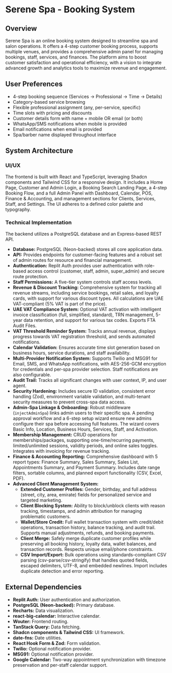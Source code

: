 # Serene Spa - Booking System

## Overview
Serene Spa is an online booking system designed to streamline spa and salon operations. It offers a 4-step customer booking process, supports multiple venues, and provides a comprehensive admin panel for managing bookings, staff, services, and finances. The platform aims to boost customer satisfaction and operational efficiency, with a vision to integrate advanced growth and analytics tools to maximize revenue and engagement.

## User Preferences
- 4-step booking sequence (Services → Professional → Time → Details)
- Category-based service browsing
- Flexible professional assignment (any, per-service, specific)
- Time slots with pricing and discounts
- Customer details form with name + mobile OR email (or both)
- WhatsApp/SMS notifications when mobile is provided
- Email notifications when email is provided
- Spa/barber name displayed throughout interface

## System Architecture

### UI/UX
The frontend is built with React and TypeScript, leveraging Shadcn components and Tailwind CSS for a responsive design. It includes a Home Page, Customer and Admin Login, a Booking Search Landing Page, a 4-step Booking Flow, and a full Admin Panel with Dashboard, Calendar, POS, Finance & Accounting, and management sections for Clients, Services, Staff, and Settings. The UI adheres to a defined color palette and typography.

### Technical Implementation
The backend utilizes a PostgreSQL database and an Express-based REST API.
-   **Database:** PostgreSQL (Neon-backed) stores all core application data.
-   **API:** Provides endpoints for customer-facing features and a robust set of admin routes for resource and financial management.
-   **Authentication:** Replit Auth provides user authentication with role-based access control (customer, staff, admin, super_admin) and secure route protection.
-   **Staff Permissions:** A five-tier system controls staff access levels.
-   **Revenue & Discount Tracking:** Comprehensive system for tracking all revenue streams, including service bookings, retail sales, and loyalty cards, with support for various discount types. All calculations are UAE VAT-compliant (5% VAT is part of the price).
-   **UAE VAT Compliance System:** Optional VAT activation with intelligent invoice classification (full, simplified, standard), TRN management, 5-year data retention, and support for various tax codes. Exports FTA Audit Files.
-   **VAT Threshold Reminder System:** Tracks annual revenue, displays progress towards VAT registration threshold, and sends automated notifications.
-   **Calendar Validation:** Ensures accurate time slot generation based on business hours, service durations, and staff availability.
-   **Multi-Provider Notification System:** Supports Twilio and MSG91 for Email, SMS, and WhatsApp notifications, with AES-256-GCM encryption for credentials and per-spa provider selection. Staff notifications are also configurable.
-   **Audit Trail:** Tracks all significant changes with user context, IP, and user agent.
-   **Security Hardening:** Includes secure ID validation, consistent error handling (Zod), environment variable validation, and multi-tenant security measures to prevent cross-spa data access.
-   **Admin-Spa Linkage & Onboarding:** Robust middleware (`injectAdminSpa`) links admin users to their specific spa. A pending approval workflow and a 6-step setup wizard ensure new admins configure their spa before accessing full features. The wizard covers Basic Info, Location, Business Hours, Services, Staff, and Activation.
-   **Membership Management:** CRUD operations for memberships/packages, supporting one-time/recurring payments, limited/unlimited sessions, validity periods, and online sales toggles. Integrates with invoicing for revenue tracking.
-   **Finance & Accounting Reporting:** Comprehensive dashboard with 5 report types: Finance Summary, Sales Summary, Sales List, Appointments Summary, and Payment Summary. Includes date range filters, sortable columns, and planned export functionality (CSV, Excel, PDF).
-   **Advanced Client Management System:** 
    - **Extended Customer Profiles:** Gender, birthday, and full address (street, city, area, emirate) fields for personalized service and targeted marketing.
    - **Client Blocking System:** Ability to block/unblock clients with reason tracking, timestamps, and admin attribution for managing problematic customers.
    - **Wallet/Store Credit:** Full wallet transaction system with credit/debit operations, transaction history, balance tracking, and audit trail. Supports manual adjustments, refunds, and booking payments.
    - **Client Merge:** Safely merge duplicate customer profiles while preserving all booking history, loyalty data, wallet balances, and transaction records. Respects unique email/phone constraints.
    - **CSV Import/Export:** Bulk operations using standards-compliant CSV parsing (csv-parse/csv-stringify) that handles quoted fields, escaped delimiters, UTF-8, and embedded newlines. Import includes duplicate detection and error reporting.

## External Dependencies
-   **Replit Auth:** User authentication and authorization.
-   **PostgreSQL (Neon-backed):** Primary database.
-   **Recharts:** Data visualization.
-   **react-big-calendar:** Interactive calendar.
-   **Wouter:** Frontend routing.
-   **TanStack Query:** Data fetching.
-   **Shadcn components & Tailwind CSS:** UI framework.
-   **date-fns:** Date utilities.
-   **React Hook Form & Zod:** Form validation.
-   **Twilio:** Optional notification provider.
-   **MSG91:** Optional notification provider.
-   **Google Calendar:** Two-way appointment synchronization with timezone preservation and per-staff calendar support.